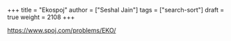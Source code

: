 +++
title = "Ekospoj"
author = ["Seshal Jain"]
tags = ["search-sort"]
draft = true
weight = 2108
+++

<https://www.spoj.com/problems/EKO/>
